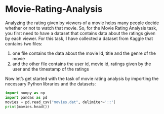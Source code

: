 # Movie-Rating-Analysis

Analyzing the rating given by viewers of a movie helps many people decide whether or not to watch that movie. So, for the Movie Rating Analysis task, you first need to have a dataset that contains data about the ratings given by each viewer. For this task, I have collected a dataset from Kaggle that contains two files:

1. one file contains the data about the movie Id, title and the genre of the movie 
2. and the other file contains the user id, movie id, ratings given by the user and the timestamp of the ratings

Now let’s get started with the task of movie rating analysis by importing the necessary Python libraries and the datasets:
```python
import numpy as np
import pandas as pd
movies = pd.read_csv("movies.dat", delimiter='::')
print(movies.head())
```
